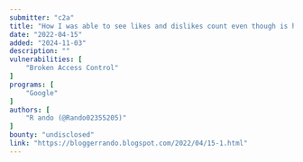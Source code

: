 ```yaml
---
submitter: "c2a"
title: "How I was able to see likes and dislikes count even though is hidden by victim | YouTube #4"
date: "2022-04-15"
added: "2024-11-03"
description: ""
vulnerabilities: [
    "Broken Access Control"
]
programs: [
    "Google"
]
authors: [
    "R ando (@Rando02355205)"
]
bounty: "undisclosed"
link: "https://bloggerrando.blogspot.com/2022/04/15-1.html"
---
```




